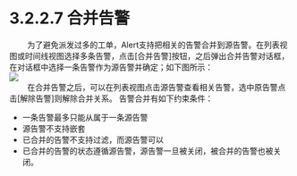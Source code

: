 # 3.2.2.7 合并告警
　　 为了避免派发过多的工单，Alert支持把相关的告警合并到源告警。在列表视图或时间线视图选择多条告警，点击[合并告警]按钮，之后弹出合并告警对话框，在对话框中选择一条告警作为源告警并确定；如下图所示：  
![](图17.png)   
　　 在合并告警之后，可以在列表视图点击源告警查看相关告警，选中原告警点击[解除告警]则解除合并关系。
告警合并有如下约束条件：  
- 一条告警最多只能从属于一条源告警  
- 源告警不支持嵌套  
- 已合并的告警不支持过滤，而源告警可以  
- 已合并的告警的状态遵循源告警，源告警一旦被关闭，被合并的告警也被关闭。  


